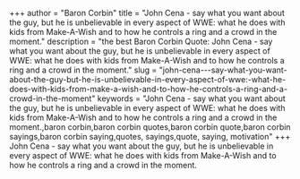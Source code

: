 +++
author = "Baron Corbin"
title = "John Cena - say what you want about the guy, but he is unbelievable in every aspect of WWE: what he does with kids from Make-A-Wish and to how he controls a ring and a crowd in the moment."
description = "the best Baron Corbin Quote: John Cena - say what you want about the guy, but he is unbelievable in every aspect of WWE: what he does with kids from Make-A-Wish and to how he controls a ring and a crowd in the moment."
slug = "john-cena---say-what-you-want-about-the-guy-but-he-is-unbelievable-in-every-aspect-of-wwe:-what-he-does-with-kids-from-make-a-wish-and-to-how-he-controls-a-ring-and-a-crowd-in-the-moment"
keywords = "John Cena - say what you want about the guy, but he is unbelievable in every aspect of WWE: what he does with kids from Make-A-Wish and to how he controls a ring and a crowd in the moment.,baron corbin,baron corbin quotes,baron corbin quote,baron corbin sayings,baron corbin saying,quotes, sayings,quote, saying, motivation"
+++
John Cena - say what you want about the guy, but he is unbelievable in every aspect of WWE: what he does with kids from Make-A-Wish and to how he controls a ring and a crowd in the moment.

